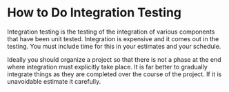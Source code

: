 # How to Do Integration Testing

Integration testing is the testing of the integration of various components that have been unit tested. Integration is expensive and it comes out in the testing. You must include time for this in your estimates and your schedule.

Ideally you should organize a project so that there is not a phase at the end where integration must explicitly take place. It is far better to gradually integrate things as they are completed over the course of the project. If it is unavoidable estimate it carefully.
